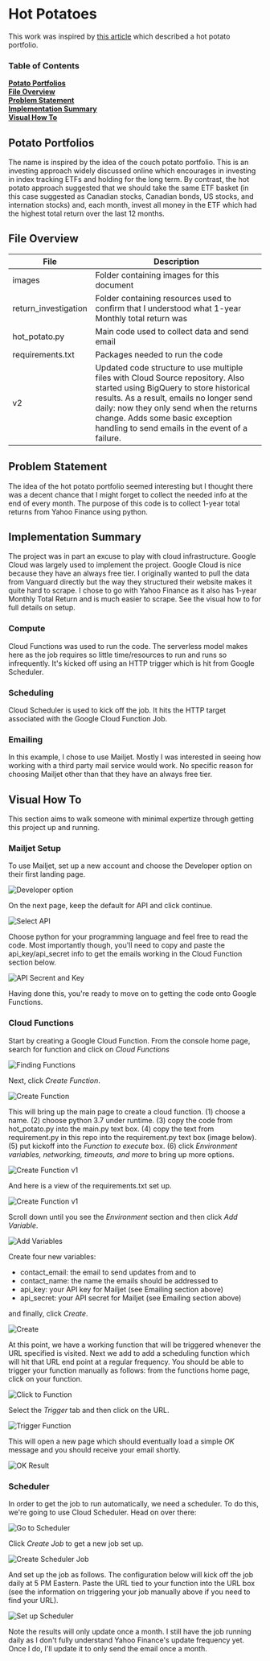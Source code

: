 # Hot Potatoes
This work was inspired by [this article](https://www.theglobeandmail.com/investing/markets/etfs/article-hot-vs-passive-potato-portfolios-which-delivers-the-best-return/) which described a hot potato portfolio.

### Table of Contents
**[Potato Portfolios](#potato-portfolios)**<br>
**[File Overview](#file-overview)**<br>
**[Problem Statement](#problem-statement)**<br>
**[Implementation Summary](#implementation-summary)**<br>
**[Visual How To](#visual-how-to)**<br>

## Potato Portfolios
The name is inspired by the idea of the couch potato portfolio. This is an investing approach widely discussed online which encourages in investing in index tracking ETFs and holding for the long term. By contrast, the hot potato approach suggested that we should take the same ETF basket (in this case suggested as Canadian stocks, Canadian bonds, US stocks, and internation stocks) and, each month, invest all money in the ETF which had the highest total return over the last 12 months.
## File Overview
| File | Description |
|------|-------------|
| images | Folder containing images for this document |
| return_investigation | Folder containing resources used to confirm that I understood what 1-year Monthly total return was |
| hot_potato.py | Main code used to collect data and send email |
| requirements.txt | Packages needed to run the code |
| v2 | Updated code structure to use multiple files with Cloud Source repository. Also started using BigQuery to store historical results. As a result, emails no longer send daily: now they only send when the returns change. Adds some basic exception handling to send emails in the event of a failure. |

## Problem Statement
The idea of the hot potato portfolio seemed interesting but I thought there was a decent chance that I might forget to collect the needed info at the end of every month. The purpose of this code is to collect 1-year total returns from Yahoo Finance using python.
## Implementation Summary
The project was in part an excuse to play with cloud infrastructure. Google Cloud was largely used to implement the project. Google Cloud is nice because they have an always free tier. I originally wanted to pull the data from Vanguard directly but the way they structured their website makes it quite hard to scrape. I chose to go with Yahoo Finance as it also has 1-year Monthly Total Return and is much easier to scrape. See the visual how to for full details on setup.
### Compute
Cloud Functions was used to run the code. The serverless model makes here as the job requires so little time/resources to run and runs so infrequently. It's kicked off using an HTTP trigger which is hit from Google Scheduler.
### Scheduling
Cloud Scheduler is used to kick off the job. It hits the HTTP target associated with the Google Cloud Function Job.
### Emailing
In this example, I chose to use Mailjet. Mostly I was interested in seeing how working with a third party mail service would work. No specific reason for choosing Mailjet other than that they have an always free tier.

## Visual How To
This section aims to walk someone with minimal expertize through getting this project up and running.

### Mailjet Setup
To use Mailjet, set up a new account and choose the Developer option on their first landing page.

![Developer option](https://raw.githubusercontent.com/fritzel56/hot-potatoes/master/images/mailjet-developer-option.png)

On the next page, keep the default for API and click continue.

![Select API](https://raw.githubusercontent.com/fritzel56/hot-potatoes/master/images/mailjet-select-api.png)

Choose python for your programming language and feel free to read the code. Most importantly though, you'll need to copy and paste the api_key/api_secret info to get the emails working in the Cloud Function section below.

![API Secrent and Key](https://raw.githubusercontent.com/fritzel56/hot-potatoes/master/images/api-secret-and-key.png)

Having done this, you're ready to move on to getting the code onto Google Functions.

### Cloud Functions
Start by creating a Google Cloud Function. From the console home page, search for function and click on *Cloud Functions*

![Finding Functions](https://raw.githubusercontent.com/fritzel56/hot-potatoes/master/images/go-to-cloud-functions.png)

Next, click *Create Function*.

![Create Function](https://raw.githubusercontent.com/fritzel56/hot-potatoes/master/images/click-create-function.png)

This will bring up the main page to create a cloud function. (1) choose a name. (2) choose python 3.7 under runtime. (3) copy the code from hot_potato.py into the main.py text box. (4) copy the text from requirement.py in this repo into the requirement.py text box (image below). (5) put kickoff into the *Function to execute* box. (6) click *Environment variables, networking, timeouts, and more* to bring up more options.

![Create Function v1](https://raw.githubusercontent.com/fritzel56/hot-potatoes/master/images/create-function.png)

And here is a view of the requirements.txt set up.

![Create Function v1](https://raw.githubusercontent.com/fritzel56/hot-potatoes/master/images/requirements.png)

Scroll down until you see the *Environment* section and then click *Add Variable*.

![Add Variables](https://raw.githubusercontent.com/fritzel56/hot-potatoes/master/images/add-variable.png)

Create four new variables:
* contact_email: the email to send updates from and to
* contact_name: the name the emails should be addressed to
* api_key: your API key for Mailjet (see Emailing section above)
* api_secret: your API secret for Mailjet (see Emailing section above)

and finally, click *Create*.

![Create](https://raw.githubusercontent.com/fritzel56/hot-potatoes/master/images/fill-variables-and-create.png)

At this point, we have a working function that will be triggered whenever the URL specified is visited. Next we add to add a scheduling function which will hit that URL end point at a regular frequency. You should be able to trigger your function manually as follows: from the functions home page, click on your function.

![Click to Function](https://raw.githubusercontent.com/fritzel56/hot-potatoes/master/images/click-to-function.png)

Select the *Trigger* tab and then click on the URL.

![Trigger Function](https://raw.githubusercontent.com/fritzel56/hot-potatoes/master/images/manual-trigger.png)

This will open a new page which should eventually load a simple *OK* message and you should receive your email shortly.

![OK Result](https://raw.githubusercontent.com/fritzel56/hot-potatoes/master/images/ok-result.png)

### Scheduler
In order to get the job to run automatically, we need a scheduler. To do this, we're going to use Cloud Scheduler. Head on over there:

![Go to Scheduler](https://raw.githubusercontent.com/fritzel56/hot-potatoes/master/images/go-to-scheduler.png)

Click *Create Job* to get a new job set up.

![Create Scheduler Job](https://raw.githubusercontent.com/fritzel56/hot-potatoes/master/images/create-scheduler-job.png)

And set up the job as follows. The configuration below will kick off the job daily at 5 PM Eastern. Paste the URL tied to your function into the URL box (see the information on triggering your job manually above if you need to find your URL).

![Set up Scheduler](https://raw.githubusercontent.com/fritzel56/hot-potatoes/master/images/scheduler-set-up.png)

Note the results will only update once a month. I still have the job running daily as I don't fully understand Yahoo Finance's update frequency yet. Once I do, I'll update it to only send the email once a  month.
